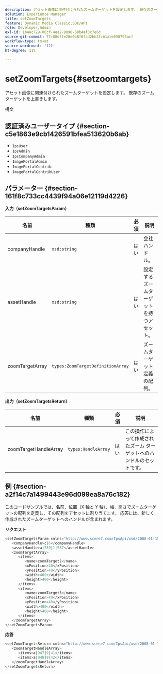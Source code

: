 ```yaml
---
description: アセット画像に関連付けられたズームターゲットを設定します。 既存のズームターゲットを上書きします。
solution: Experience Manager
title: setZoomTargets
feature: Dynamic Media Classic,SDK/API
role: Developer,Admin
exl-id: 1b4ac729-00cf-4ea2-9098-60b4af3c7e6d
source-git-commit: 77c88d5fe20e048f6fad2bb23cb1abe090793acf
workflow-type: tm+mt
source-wordcount: '121'
ht-degree: 11%

---
```


# setZoomTargets{#setzoomtargets}

アセット画像に関連付けられたズームターゲットを設定します。 既存のズームターゲットを上書きします。

構文

## 認証済みユーザータイプ {#section-c5e1863e9cb1426591bfea513620b6ab}

* `IpsUser`
* `IpsAdmin`
* `IpsCompanyAdmin`
* `ImagePortalAdmin`
* `ImagePortalContrib`
* `ImagePortalContribUser`

## パラメーター {#section-161f8c733cc4439f94a06e12119d4226}

**入力（setZoomTargetsParam）**

| 名前 | 種類 | 必須 | 説明 |
|---|---|---|---|
| companyHandle | `xsd:string` | はい | 会社ハンドル。 |
| assetHandle | `xsd:string` | はい | 設定するズームターゲットを持つアセット。 |
| zoomTargetArray | `types:ZoomTargetDefinitionArray` | はい | ズームターゲット定義の配列。 |

**出力（setZoomTargetsReturn）**

| 名前 | 種類 | 必須 | 説明 |
|---|---|---|---|
| zoomTargetHandleArray | `types:HandleArray` | はい | この操作によって作成されたズーム ターゲットへのハンドルのセットです。 |

## 例 {#section-a2f14c7a1499443e96d099ea8a76c182}

このコードサンプルでは、名前、位置（X 軸と Y 軸）、幅、高さでズームターゲットの配列を定義し、その配列をアセットに割り当てます。 応答には、新しく作成されたズームターゲットへのハンドルが含まれます。

**リクエスト**

```java
<setZoomTargetsParam xmlns="http://www.scene7.com/IpsApi/xsd/2008-01-15">
   <companyHandle>c|6</companyHandle>
   <assetHandle>a|739|1|537</assetHandle>
   <zoomTargetArray>
      <items>
         <name>zoomTarget2</name>
         <xPosition>40</xPosition>
         <yPosition>40</yPosition>
         <width>400</width>
         <height>400</height>
      </items>
      <items>
         <name>zoomTarget3</name>
         <xPosition>40</xPosition>
         <yPosition>40</yPosition>
         <width>400</width>
         <height>400</height>
      </items>
   </zoomTargetArray>
</setZoomTargetsParam>
```

**応答**

```java
<setZoomTargetsReturn xmlns="http://www.scene7.com/IpsApi/xsd/2008-01-15">
   <zoomTargetHandleArray>
      <items>a|947|9|41</items>
      <items>a|948|9|42</items>
   </zoomTargetHandleArray>
</setZoomTargetsReturn>
```
